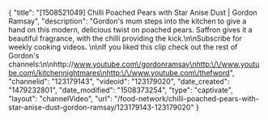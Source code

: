{
    "title": "[1508521049] Chilli Poached Pears with Star Anise Dust | Gordon Ramsay",
    "description": "Gordon's mum steps into the kitchen to give a hand on this modern, delicious twist on poached pears. Saffron gives it a beautiful fragrance, with the chilli providing the kick.\n\nSubscribe for weekly cooking videos. \n\nIf you liked this clip check out the rest of Gordon's channels:\n\nhttp:\/\/www.youtube.com\/gordonramsay\nhttp:\/\/www.youtube.com\/kitchennightmares\nhttp:\/\/www.youtube.com\/thefword",
    "channelid": "123179143",
    "videoid": "123179020",
    "date_created": "1479232801",
    "date_modified": "1508373254",
    "type": "captivate",
    "layout": "channelVideo",
    "url": "\/food-network\/chilli-poached-pears-with-star-anise-dust-gordon-ramsay\/123179143-123179020"
}